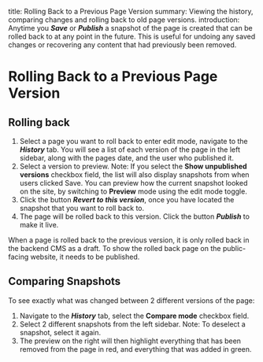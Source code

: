 title: Rolling Back to a Previous Page Version
summary: Viewing the history, comparing changes and rolling back to old page versions.
introduction: Anytime you ***Save*** or ***Publish*** a snapshot of the page is created that can be rolled back to at any point in the future. This is useful for undoing any saved changes or recovering any content that had previously been removed.

# Rolling Back to a Previous Page Version

## Rolling back

1. Select a page you want to roll back to enter edit mode, navigate to the ***History*** tab. You will see a list of each version of the page in the left sidebar, along with the pages date, and the user who published it.
2. Select a version to preview.
Note: If you select the **Show unpublished versions** checkbox field, the list will also display snapshots from when users clicked Save.
You can preview how the current snapshot looked on the site, by switching to **Preview** mode using the edit mode toggle.
3. Click the button ***Revert to this version***, once you have located the snapshot that you want to roll back to.
4. The page will be rolled back to this version. Click the button ***Publish*** to make it live.

<div class="note" markdown="1">
When a page is rolled back to the previous version, it is only rolled back in the backend CMS as a draft. To show the rolled back page on the public-facing website, it needs to be published.
</div>

## Comparing Snapshots

To see exactly what was changed between 2 different versions of the page:

1. Navigate to the ***History*** tab, select the **Compare mode** checkbox field.
2. Select 2 different snapshots from the left sidebar. Note: To deselect a snapshot, select it again.
3. The preview on the right will then highlight everything that has been removed from the page in red, and everything that was added in green.
